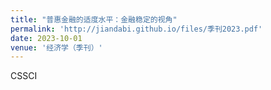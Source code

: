 ```yaml
---
title: "普惠金融的适度水平：金融稳定的视角"
permalink: 'http://jiandabi.github.io/files/季刊2023.pdf'
date: 2023-10-01
venue: '经济学（季刊）'
---
```


CSSCI 
